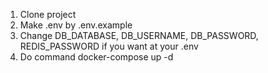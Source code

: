 1) Clone project
2) Make .env by .env.example
3) Change DB_DATABASE, DB_USERNAME, DB_PASSWORD, REDIS_PASSWORD if you want at your .env
4) Do command docker-compose up -d